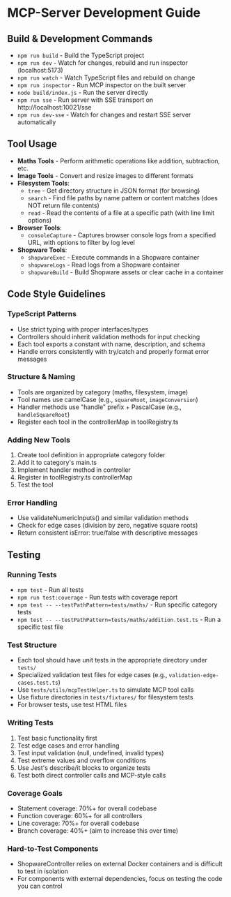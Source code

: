 # MCP-Server Development Guide

## Build & Development Commands
- `npm run build` - Build the TypeScript project
- `npm run dev` - Watch for changes, rebuild and run inspector (localhost:5173)
- `npm run watch` - Watch TypeScript files and rebuild on change
- `npm run inspector` - Run MCP inspector on the built server
- `node build/index.js` - Run the server directly
- `npm run sse` - Run server with SSE transport on http://localhost:10021/sse
- `npm run dev-sse` - Watch for changes and restart SSE server automatically

## Tool Usage
- **Maths Tools** - Perform arithmetic operations like addition, subtraction, etc.
- **Image Tools** - Convert and resize images to different formats
- **Filesystem Tools**:
  - `tree` - Get directory structure in JSON format (for browsing)
  - `search` - Find file paths by name pattern or content matches (does NOT return file contents)
  - `read` - Read the contents of a file at a specific path (with line limit options)
- **Browser Tools**:
  - `consoleCapture` - Captures browser console logs from a specified URL, with options to filter by log level
- **Shopware Tools**:
  - `shopwareExec` - Execute commands in a Shopware container
  - `shopwareLogs` - Read logs from a Shopware container
  - `shopwareBuild` - Build Shopware assets or clear cache in a container

## Code Style Guidelines

### TypeScript Patterns
- Use strict typing with proper interfaces/types
- Controllers should inherit validation methods for input checking
- Each tool exports a constant with name, description, and schema
- Handle errors consistently with try/catch and properly format error messages

### Structure & Naming
- Tools are organized by category (maths, filesystem, image)
- Tool names use camelCase (e.g., `squareRoot`, `imageConversion`)
- Handler methods use "handle" prefix + PascalCase (e.g., `handleSquareRoot`)
- Register each tool in the controllerMap in toolRegistry.ts

### Adding New Tools
1. Create tool definition in appropriate category folder
2. Add it to category's main.ts
3. Implement handler method in controller
4. Register in toolRegistry.ts controllerMap
5. Test the tool

### Error Handling
- Use validateNumericInputs() and similar validation methods
- Check for edge cases (division by zero, negative square roots)
- Return consistent isError: true/false with descriptive messages

## Testing

### Running Tests
- `npm test` - Run all tests
- `npm run test:coverage` - Run tests with coverage report
- `npm test -- --testPathPattern=tests/maths/` - Run specific category tests
- `npm test -- --testPathPattern=tests/maths/addition.test.ts` - Run a specific test file

### Test Structure
- Each tool should have unit tests in the appropriate directory under `tests/`
- Specialized validation test files for edge cases (e.g., `validation-edge-cases.test.ts`)
- Use `tests/utils/mcpTestHelper.ts` to simulate MCP tool calls
- Use fixture directories in `tests/fixtures/` for filesystem tests
- For browser tests, use test HTML files

### Writing Tests
1. Test basic functionality first
2. Test edge cases and error handling
3. Test input validation (null, undefined, invalid types)
4. Test extreme values and overflow conditions
5. Use Jest's describe/it blocks to organize tests
6. Test both direct controller calls and MCP-style calls

### Coverage Goals
- Statement coverage: 70%+ for overall codebase
- Function coverage: 60%+ for all controllers
- Line coverage: 70%+ for overall codebase
- Branch coverage: 40%+ (aim to increase this over time)

### Hard-to-Test Components
- ShopwareController relies on external Docker containers and is difficult to test in isolation
- For components with external dependencies, focus on testing the code you can control